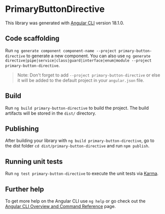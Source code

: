 # PrimaryButtonDirective

This library was generated with [Angular CLI](https://github.com/angular/angular-cli) version 18.1.0.

## Code scaffolding

Run `ng generate component component-name --project primary-button-directive` to generate a new component. You can also use `ng generate directive|pipe|service|class|guard|interface|enum|module --project primary-button-directive`.
> Note: Don't forget to add `--project primary-button-directive` or else it will be added to the default project in your `angular.json` file. 

## Build

Run `ng build primary-button-directive` to build the project. The build artifacts will be stored in the `dist/` directory.

## Publishing

After building your library with `ng build primary-button-directive`, go to the dist folder `cd dist/primary-button-directive` and run `npm publish`.

## Running unit tests

Run `ng test primary-button-directive` to execute the unit tests via [Karma](https://karma-runner.github.io).

## Further help

To get more help on the Angular CLI use `ng help` or go check out the [Angular CLI Overview and Command Reference](https://angular.dev/tools/cli) page.
